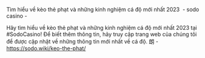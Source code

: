 Tìm hiểu về kèo thẻ phạt và những kinh nghiệm cá độ mới nhất 2023  - sodo casino - 

Hãy tìm hiểu về kèo thẻ phạt và những kinh nghiệm cá độ mới nhất 2023 tại #SodoCasino! Để biết thêm thông tin, hãy truy cập trang web của chúng tôi để được cập nhật về những thông tin mới nhất về cá độ. 朗 - https://sodo.wiki/keo-the-phat/
